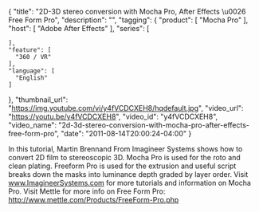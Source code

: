 {
  "title": "2D-3D stereo conversion with Mocha Pro, After Effects \u0026 Free Form Pro",
  "description": "",
  "tagging": {
    "product": [
      "Mocha Pro"
    ],
    "host": [
      "Adobe After Effects"
    ],
    "series": [

    ],
    "feature": [
      "360 / VR"
    ],
    "language": [
      "English"
    ]
  },
  "thumbnail_url": "https://img.youtube.com/vi/y4fVCDCXEH8/hqdefault.jpg",
  "video_url": "https://youtu.be/y4fVCDCXEH8",
  "video_id": "y4fVCDCXEH8",
  "video_name": "2d-3d-stereo-conversion-with-mocha-pro-after-effects-free-form-pro",
  "date": "2011-08-14T20:00:24-04:00"
}

In this tutorial, Martin Brennand From Imagineer Systems shows how to convert
2D film to stereoscopic 3D. Mocha Pro is used for the roto and clean plating.
Freeform Pro is used for the extrusion and useful script breaks down the masks
into luminance depth graded by layer order. Visit www.ImagineerSystems.com for
more tutorials and information on Mocha Pro. Visit Mettle for more info on
Free Form Pro: http://www.mettle.com/Products/FreeForm-Pro.php
